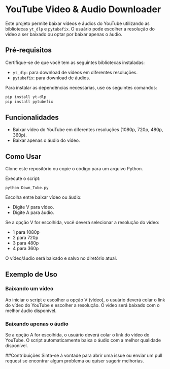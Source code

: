 # YouTube Video & Audio Downloader

Este projeto permite baixar vídeos e áudios do YouTube utilizando as bibliotecas `yt_dlp` e `pytubefix`. O usuário pode escolher a resolução do vídeo a ser baixado ou optar por baixar apenas o áudio.

## Pré-requisitos

Certifique-se de que você tem as seguintes bibliotecas instaladas:

- `yt_dlp`: para download de vídeos em diferentes resoluções.
- `pytubefix`: para download de áudios.

Para instalar as dependências necessárias, use os seguintes comandos:

```bash
pip install yt-dlp
pip install pytubefix
````

## Funcionalidades
+ Baixar vídeo do YouTube em diferentes resoluções (1080p, 720p, 480p, 360p).
+ Baixar apenas o áudio do vídeo.


## Como Usar
Clone este repositório ou copie o código para um arquivo Python.



Execute o script: 
````
python Down_Tube.py
````

Escolha entre baixar vídeo ou áudio:
+ Digite V para vídeo.
+ Digite A para áudio.

Se a opção V for escolhida, você deverá selecionar a resolução do vídeo:
+ 1 para 1080p
+ 2 para 720p
+ 3 para 480p
+ 4 para 360p

O vídeo/áudio será baixado e salvo no diretório atual.

## Exemplo de Uso

### Baixando um vídeo
Ao iniciar o script e escolher a opção V (vídeo), o usuário deverá colar o link do vídeo do YouTube e escolher a resolução. O vídeo será baixado com o melhor áudio disponível.

### Baixando apenas o áudio
Se a opção A for escolhida, o usuário deverá colar o link do vídeo do YouTube. O script automaticamente baixa o áudio com a melhor qualidade disponível.

##Contribuições
Sinta-se à vontade para abrir uma issue ou enviar um pull request se encontrar algum problema ou quiser sugerir melhorias.